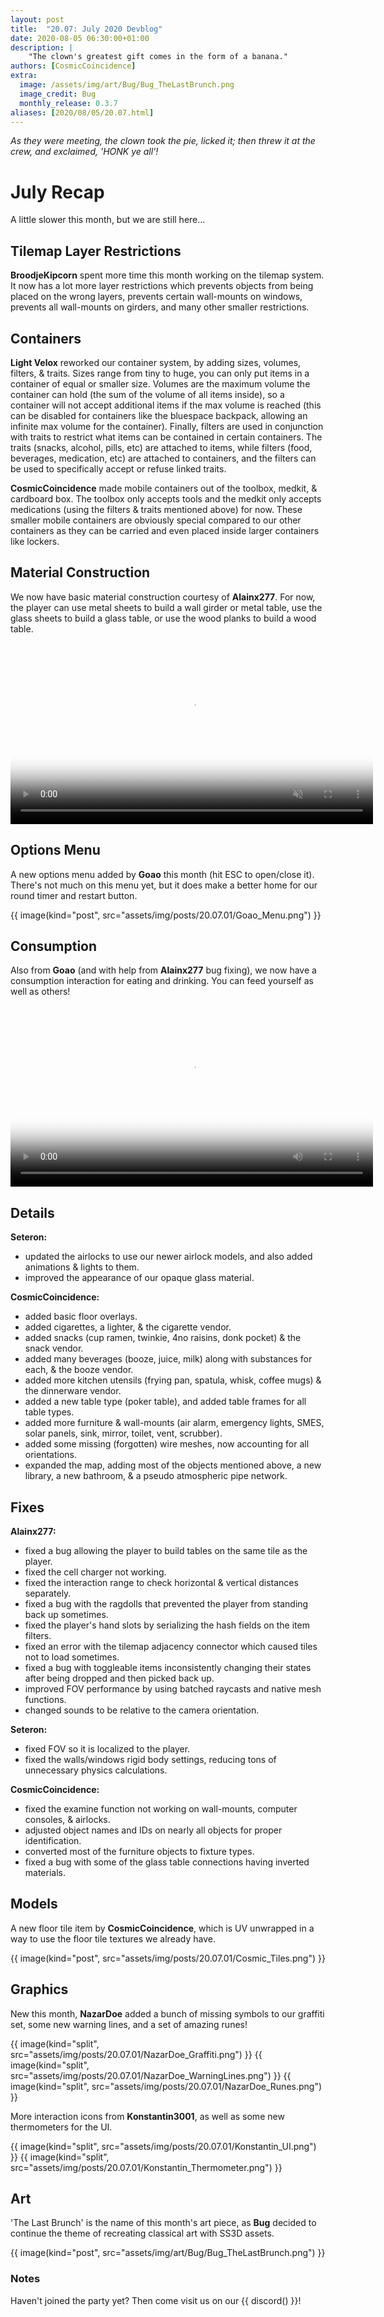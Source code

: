 ```yaml
---
layout: post
title:  "20.07: July 2020 Devblog"
date: 2020-08-05 06:30:00+01:00
description: |
    "The clown's greatest gift comes in the form of a banana."
authors: [CosmicCoincidence]
extra:
  image: /assets/img/art/Bug/Bug_TheLastBrunch.png
  image_credit: Bug
  monthly_release: 0.3.7
aliases: [2020/08/05/20.07.html]
---
```


*As they were meeting, the clown took the pie, licked it; then threw it at the crew, and exclaimed, 'HONK ye all'!*

# July Recap

A little slower this month, but we are still here...

## Tilemap Layer Restrictions

**BroodjeKipcorn** spent more time this month working on the tilemap system. It now has a lot more layer restrictions which prevents objects from being placed on the wrong layers, prevents certain wall-mounts on windows, prevents all wall-mounts on girders, and many other smaller restrictions.

## Containers

**Light Velox** reworked our container system, by adding sizes, volumes, filters, & traits. Sizes range from tiny to huge, you can only put items in a container of equal or smaller size. Volumes are the maximum volume the container can hold (the sum of the volume of all items inside), so a container will not accept additional items if the max volume is reached (this can be disabled for containers like the bluespace backpack, allowing an infinite max volume for the container). Finally, filters are used in conjunction with traits to restrict what items can be contained in certain containers. The traits (snacks, alcohol, pills, etc) are attached to items, while filters (food, beverages, medication, etc) are attached to containers, and the filters can be used to specifically accept or refuse linked traits.

**CosmicCoincidence** made mobile containers out of the toolbox, medkit, & cardboard box. The toolbox only accepts tools and the medkit only accepts medications (using the filters & traits mentioned above) for now. These smaller mobile containers are obviously special compared to our other containers as they can be carried and even placed inside larger containers like lockers.

## Material Construction

We now have basic material construction courtesy of **Alainx277**. For now, the player can use metal sheets to build a wall girder or metal table, use the glass sheets to build a glass table, or use the wood planks to build a wood table.

<video controls muted poster="/assets/img/posts/20.07.01/Alain_Construction.png" width="580px">
  <source src="/assets/img/posts/20.07.01/Alain_Construction.mp4" type="video/mp4">
</video>

## Options Menu

A new options menu added by **Goao** this month (hit ESC to open/close it). There's not much on this menu yet, but it does make a better home for our round timer and restart button.

{{ image(kind="post", src="assets/img/posts/20.07.01/Goao_Menu.png") }}

## Consumption

Also from **Goao** (and with help from **Alainx277** bug fixing), we now have a consumption interaction for eating and drinking. You can feed yourself as well as others!

<video controls poster="/assets/img/posts/20.07.01/Consumption.png" width="580px">
  <source src="/assets/img/posts/20.07.01/Consumption.mp4" type="video/mp4">
</video>

## Details

**Seteron:**
- updated the airlocks to use our newer airlock models, and also added animations & lights to them.
- improved the appearance of our opaque glass material.

**CosmicCoincidence:**
- added basic floor overlays.
- added cigarettes, a lighter, & the cigarette vendor.
- added snacks (cup ramen, twinkie, 4no raisins, donk pocket) & the snack vendor.
- added many beverages (booze, juice, milk) along with substances for each, & the booze vendor.
- added more kitchen utensils (frying pan, spatula, whisk, coffee mugs) & the dinnerware vendor.
- added a new table type (poker table), and added table frames for all table types.
- added more furniture & wall-mounts (air alarm, emergency lights, SMES, solar panels, sink, mirror, toilet, vent, scrubber).
- added some missing (forgotten) wire meshes, now accounting for all orientations.
- expanded the map, adding most of the objects mentioned above, a new library, a new bathroom, & a pseudo atmospheric pipe network.

## Fixes

**Alainx277:**
- fixed a bug allowing the player to build tables on the same tile as the player.
- fixed the cell charger not working.
- fixed the interaction range to check horizontal & vertical distances separately.
- fixed a bug with the ragdolls that prevented the player from standing back up sometimes.
- fixed the player's hand slots by serializing the hash fields on the item filters.
- fixed an error with the tilemap adjacency connector which caused tiles not to load sometimes.
- fixed a bug with toggleable items inconsistently changing their states after being dropped and then picked back up.
- improved FOV performance by using batched raycasts and native mesh functions.
- changed sounds to be relative to the camera orientation.

**Seteron:**
- fixed FOV so it is localized to the player.
- fixed the walls/windows rigid body settings, reducing tons of unnecessary physics calculations.

**CosmicCoincidence:**
- fixed the examine function not working on wall-mounts, computer consoles, & airlocks.
- adjusted object names and IDs on nearly all objects for proper identification.
- converted most of the furniture objects to fixture types.
- fixed a bug with some of the glass table connections having inverted materials.

## Models

A new floor tile item by **CosmicCoincidence**, which is UV unwrapped in a way to use the floor tile textures we already have.

{{ image(kind="post", src="assets/img/posts/20.07.01/Cosmic_Tiles.png") }}

## Graphics

New this month, **NazarDoe** added a bunch of missing symbols to our graffiti set, some new warning lines, and a set of amazing runes!

<div class='horizontal-3' markdown='1'>
  {{ image(kind="split", src="assets/img/posts/20.07.01/NazarDoe_Graffiti.png") }}
  {{ image(kind="split", src="assets/img/posts/20.07.01/NazarDoe_WarningLines.png") }}
  {{ image(kind="split", src="assets/img/posts/20.07.01/NazarDoe_Runes.png") }}
</div>

More interaction icons from **Konstantin3001**, as well as some new thermometers for the UI.

<div class='horizontal-2' markdown='1'>
  {{ image(kind="split", src="assets/img/posts/20.07.01/Konstantin_UI.png") }}
  {{ image(kind="split", src="assets/img/posts/20.07.01/Konstantin_Thermometer.png") }}
</div>

## Art

'The Last Brunch' is the name of this month's art piece, as **Bug** decided to continue the theme of recreating classical art with SS3D assets.

{{ image(kind="post", src="assets/img/art/Bug/Bug_TheLastBrunch.png") }}

### Notes

Haven't joined the party yet? Then come visit us on our {{ discord() }}!
